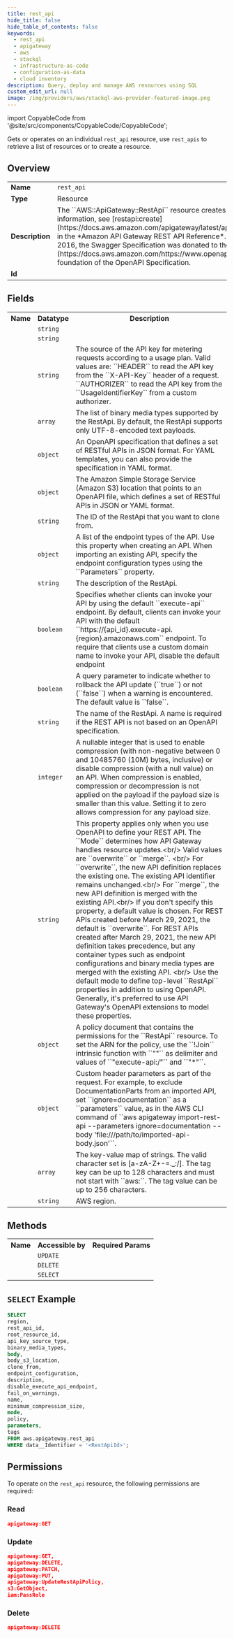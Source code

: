 ```yaml
---
title: rest_api
hide_title: false
hide_table_of_contents: false
keywords:
  - rest_api
  - apigateway
  - aws
  - stackql
  - infrastructure-as-code
  - configuration-as-data
  - cloud inventory
description: Query, deploy and manage AWS resources using SQL
custom_edit_url: null
image: /img/providers/aws/stackql-aws-provider-featured-image.png
---
```


import CopyableCode from '@site/src/components/CopyableCode/CopyableCode';

Gets or operates on an individual <code>rest_api</code> resource, use <code>rest_apis</code> to retrieve a list of resources or to create a resource.

## Overview
<table><tbody>
<tr><td><b>Name</b></td><td><code>rest_api</code></td></tr>
<tr><td><b>Type</b></td><td>Resource</td></tr>
<tr><td><b>Description</b></td><td>The ``AWS::ApiGateway::RestApi`` resource creates a REST API. For more information, see &#91;restapi:create&#93;(https:&#x2F;&#x2F;docs.aws.amazon.com&#x2F;apigateway&#x2F;latest&#x2F;api&#x2F;API_CreateRestApi.html) in the *Amazon API Gateway REST API Reference*.&lt;br&#x2F;&gt; On January 1, 2016, the Swagger Specification was donated to the &#91;OpenAPI initiative&#93;(https:&#x2F;&#x2F;docs.aws.amazon.com&#x2F;https:&#x2F;&#x2F;www.openapis.org&#x2F;), becoming the foundation of the OpenAPI Specification.</td></tr>
<tr><td><b>Id</b></td><td><CopyableCode code="aws.apigateway.rest_api" /></td></tr>
</tbody></table>

## Fields
<table><tbody>
<tr><th>Name</th><th>Datatype</th><th>Description</th></tr>
<tr><td><CopyableCode code="rest_api_id" /></td><td><code>string</code></td><td></td></tr>
<tr><td><CopyableCode code="root_resource_id" /></td><td><code>string</code></td><td></td></tr>
<tr><td><CopyableCode code="api_key_source_type" /></td><td><code>string</code></td><td>The source of the API key for metering requests according to a usage plan. Valid values are: ``HEADER`` to read the API key from the ``X-API-Key`` header of a request. ``AUTHORIZER`` to read the API key from the ``UsageIdentifierKey`` from a custom authorizer.</td></tr>
<tr><td><CopyableCode code="binary_media_types" /></td><td><code>array</code></td><td>The list of binary media types supported by the RestApi. By default, the RestApi supports only UTF-8-encoded text payloads.</td></tr>
<tr><td><CopyableCode code="body" /></td><td><code>object</code></td><td>An OpenAPI specification that defines a set of RESTful APIs in JSON format. For YAML templates, you can also provide the specification in YAML format.</td></tr>
<tr><td><CopyableCode code="body_s3_location" /></td><td><code>object</code></td><td>The Amazon Simple Storage Service (Amazon S3) location that points to an OpenAPI file, which defines a set of RESTful APIs in JSON or YAML format.</td></tr>
<tr><td><CopyableCode code="clone_from" /></td><td><code>string</code></td><td>The ID of the RestApi that you want to clone from.</td></tr>
<tr><td><CopyableCode code="endpoint_configuration" /></td><td><code>object</code></td><td>A list of the endpoint types of the API. Use this property when creating an API. When importing an existing API, specify the endpoint configuration types using the ``Parameters`` property.</td></tr>
<tr><td><CopyableCode code="description" /></td><td><code>string</code></td><td>The description of the RestApi.</td></tr>
<tr><td><CopyableCode code="disable_execute_api_endpoint" /></td><td><code>boolean</code></td><td>Specifies whether clients can invoke your API by using the default ``execute-api`` endpoint. By default, clients can invoke your API with the default ``https:&#x2F;&#x2F;&#123;api_id&#125;.execute-api.&#123;region&#125;.amazonaws.com`` endpoint. To require that clients use a custom domain name to invoke your API, disable the default endpoint</td></tr>
<tr><td><CopyableCode code="fail_on_warnings" /></td><td><code>boolean</code></td><td>A query parameter to indicate whether to rollback the API update (``true``) or not (``false``) when a warning is encountered. The default value is ``false``.</td></tr>
<tr><td><CopyableCode code="name" /></td><td><code>string</code></td><td>The name of the RestApi. A name is required if the REST API is not based on an OpenAPI specification.</td></tr>
<tr><td><CopyableCode code="minimum_compression_size" /></td><td><code>integer</code></td><td>A nullable integer that is used to enable compression (with non-negative between 0 and 10485760 (10M) bytes, inclusive) or disable compression (with a null value) on an API. When compression is enabled, compression or decompression is not applied on the payload if the payload size is smaller than this value. Setting it to zero allows compression for any payload size.</td></tr>
<tr><td><CopyableCode code="mode" /></td><td><code>string</code></td><td>This property applies only when you use OpenAPI to define your REST API. The ``Mode`` determines how API Gateway handles resource updates.&lt;br&#x2F;&gt; Valid values are ``overwrite`` or ``merge``. &lt;br&#x2F;&gt; For ``overwrite``, the new API definition replaces the existing one. The existing API identifier remains unchanged.&lt;br&#x2F;&gt;  For ``merge``, the new API definition is merged with the existing API.&lt;br&#x2F;&gt; If you don't specify this property, a default value is chosen. For REST APIs created before March 29, 2021, the default is ``overwrite``. For REST APIs created after March 29, 2021, the new API definition takes precedence, but any container types such as endpoint configurations and binary media types are merged with the existing API. &lt;br&#x2F;&gt; Use the default mode to define top-level ``RestApi`` properties in addition to using OpenAPI. Generally, it's preferred to use API Gateway's OpenAPI extensions to model these properties.</td></tr>
<tr><td><CopyableCode code="policy" /></td><td><code>object</code></td><td>A policy document that contains the permissions for the ``RestApi`` resource. To set the ARN for the policy, use the ``!Join`` intrinsic function with ``""`` as delimiter and values of ``"execute-api:&#x2F;"`` and ``"*"``.</td></tr>
<tr><td><CopyableCode code="parameters" /></td><td><code>object</code></td><td>Custom header parameters as part of the request. For example, to exclude DocumentationParts from an imported API, set ``ignore=documentation`` as a ``parameters`` value, as in the AWS CLI command of ``aws apigateway import-rest-api --parameters ignore=documentation --body 'file:&#x2F;&#x2F;&#x2F;path&#x2F;to&#x2F;imported-api-body.json'``.</td></tr>
<tr><td><CopyableCode code="tags" /></td><td><code>array</code></td><td>The key-value map of strings. The valid character set is &#91;a-zA-Z+-=._:&#x2F;&#93;. The tag key can be up to 128 characters and must not start with ``aws:``. The tag value can be up to 256 characters.</td></tr>
<tr><td><CopyableCode code="region" /></td><td><code>string</code></td><td>AWS region.</td></tr>

</tbody></table>

## Methods

<table><tbody>
  <tr>
    <th>Name</th>
    <th>Accessible by</th>
    <th>Required Params</th>
  </tr>
  <tr>
    <td><CopyableCode code="update_resource" /></td>
    <td><code>UPDATE</code></td>
    <td><CopyableCode code="data__Identifier, data__PatchDocument, region" /></td>
  </tr>
  <tr>
    <td><CopyableCode code="delete_resource" /></td>
    <td><code>DELETE</code></td>
    <td><CopyableCode code="data__Identifier, region" /></td>
  </tr>
  <tr>
    <td><CopyableCode code="get_resource" /></td>
    <td><code>SELECT</code></td>
    <td><CopyableCode code="data__Identifier, region" /></td>
  </tr>
</tbody></table>

## `SELECT` Example
```sql
SELECT
region,
rest_api_id,
root_resource_id,
api_key_source_type,
binary_media_types,
body,
body_s3_location,
clone_from,
endpoint_configuration,
description,
disable_execute_api_endpoint,
fail_on_warnings,
name,
minimum_compression_size,
mode,
policy,
parameters,
tags
FROM aws.apigateway.rest_api
WHERE data__Identifier = '<RestApiId>';
```

## Permissions

To operate on the <code>rest_api</code> resource, the following permissions are required:

### Read
```json
apigateway:GET
```

### Update
```json
apigateway:GET,
apigateway:DELETE,
apigateway:PATCH,
apigateway:PUT,
apigateway:UpdateRestApiPolicy,
s3:GetObject,
iam:PassRole
```

### Delete
```json
apigateway:DELETE
```

